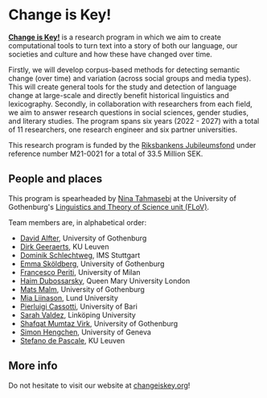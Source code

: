 # Change is Key!

**[Change is Key!](https://changeiskey.org)** is a research program in which we aim to create computational tools to turn text into a story of both our language, our societies and culture and how these have changed over time.

Firstly, we will develop corpus-based methods for detecting semantic change (over time) and variation (across social groups and media types). This will create general tools for the study and detection of language change at large-scale and directly benefit historical linguistics and lexicography. Secondly, in collaboration with researchers from each field, we aim to answer research questions in social sciences, gender studies, and literary studies.
The program spans six years (2022 - 2027) with a total of 11 researchers, one research engineer and six partner universities.

This research program is funded by the [Riksbankens Jubileumsfond](https://www.rj.se/en/grants/2021/change-is-key-the-study-of-contemporary-and-historical-societies-using-methods-for-synchronic-semantic-variation-and-diachronic-semantic-change/) under reference number M21-0021 for a total of 33.5 Million SEK.


## People and places

This program is spearheaded by [Nina Tahmasebi](https://www.changeiskey.org/author/nina-tahmasebi/) at the University of Gothenburg's [Linguistics and Theory of Science unit (FLoV)](https://www.gu.se/en/about/find-staff/ninatahmasebi). 

Team members are, in alphabetical order: 
- [David Alfter](https://www.changeiskey.org/author/david-alfter/), University of Gothenburg
- [Dirk Geeraerts](https://www.changeiskey.org/author/dirk-geeraerts/), KU Leuven
- [Dominik Schlechtweg](https://www.changeiskey.org/author/dominik-schlechtweg/), IMS Stuttgart
- [Emma Sköldberg](https://www.changeiskey.org/author/emma-skoldberg/), University of Gothenburg
- [Francesco Periti](https://www.changeiskey.org/author/francesco-periti/), University of Milan
- [Haim Dubossarsky](https://www.changeiskey.org/author/haim-dubossarsky/), Queen Mary University London
- [Mats Malm](https://www.changeiskey.org/author/mats-malm/), University of Gothenburg
- [Mia Liinason](https://www.changeiskey.org/author/mia-liinason/), Lund University
- [Pierluigi Cassotti](https://www.changeiskey.org/author/pierluigi-cassotti/), University of Bari
- [Sarah Valdez](https://www.changeiskey.org/author/sarah-valdez/), Linköping University
- [Shafqat Mumtaz Virk](https://www.changeiskey.org/author/shafqat-mumtaz-virk/), University of Gothenburg
- [Simon Hengchen](https://www.changeiskey.org/author/simon-hengchen/), University of Geneva
- [Stefano de Pascale](https://www.changeiskey.org/author/stefano-de-pascale/), KU Leuven


## More info

Do not hesitate to visit our website at [changeiskey.org](https://changeiskey.org)!
